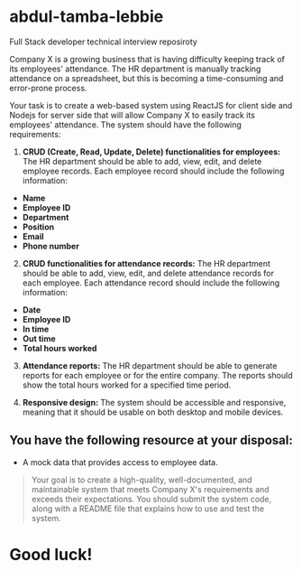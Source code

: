 # abdul-tamba-lebbie
Full Stack developer technical interview reposiroty

Company X is a growing business that is having difficulty keeping track of its employees' attendance. The HR department is manually tracking attendance on a spreadsheet, but this is becoming a time-consuming and error-prone process.

Your task is to create a web-based system using ReactJS for client side and Nodejs for server side that will allow Company X to easily track its employees' attendance. The system should have the following requirements:

1. **CRUD (Create, Read, Update, Delete) functionalities for employees:** The HR department should be able to add, view, edit, and delete employee records. Each employee record should include the following information:
- **Name**
- **Employee ID**
- **Department**
- **Position**
- **Email**
- **Phone number**

2. **CRUD functionalities for attendance records:** The HR department should be able to add, view, edit, and delete attendance records for each employee. Each attendance record should include the following information:
- **Date**
- **Employee ID**
- **In time**
- **Out time**
- **Total hours worked**

3. **Attendance reports:** The HR department should be able to generate reports for each employee or for the entire company. The reports should show the total hours worked for a specified time period.

4. **Responsive design:** The system should be accessible and responsive, meaning that it should be usable on both desktop and mobile devices.

## You have the following resource at your disposal:

- A mock data that provides access to employee data.

> Your goal is to create a high-quality, well-documented, and
> maintainable system that meets Company X's requirements and exceeds
> their expectations. You should submit the system code, along with a
> README file that explains how to use and test the system.

# Good luck!
